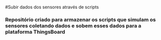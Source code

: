 #Subir dados dos sensores através de scripts

### Repositório criado para armazenar os scripts que simulam os sensores coletando dados e sobem esses dados para a plataforma ThingsBoard
